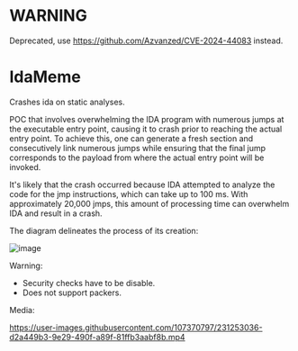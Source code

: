 # WARNING
Deprecated, use https://github.com/Azvanzed/CVE-2024-44083 instead.

# IdaMeme
Crashes ida on static analyses.

POC that involves overwhelming the IDA program with numerous jumps at the executable entry point, causing it to crash prior to reaching the actual entry point. To achieve this, one can generate a fresh section and consecutively link numerous jumps while ensuring that the final jump corresponds to the payload from where the actual entry point will be invoked.

It's likely that the crash occurred because IDA attempted to analyze the code for the jmp instructions, which can take up to 100 ms. With approximately 20,000 jmps, this amount of processing time can overwhelm IDA and result in a crash.

The diagram delineates the process of its creation:

![image](https://user-images.githubusercontent.com/107370797/231252749-1b454d11-0717-4314-b8a9-4201be8b655f.png)

Warning:
- Security checks have to be disable.
- Does not support packers.

Media:

https://user-images.githubusercontent.com/107370797/231253036-d2a449b3-9e29-490f-a89f-81ffb3aabf8b.mp4

